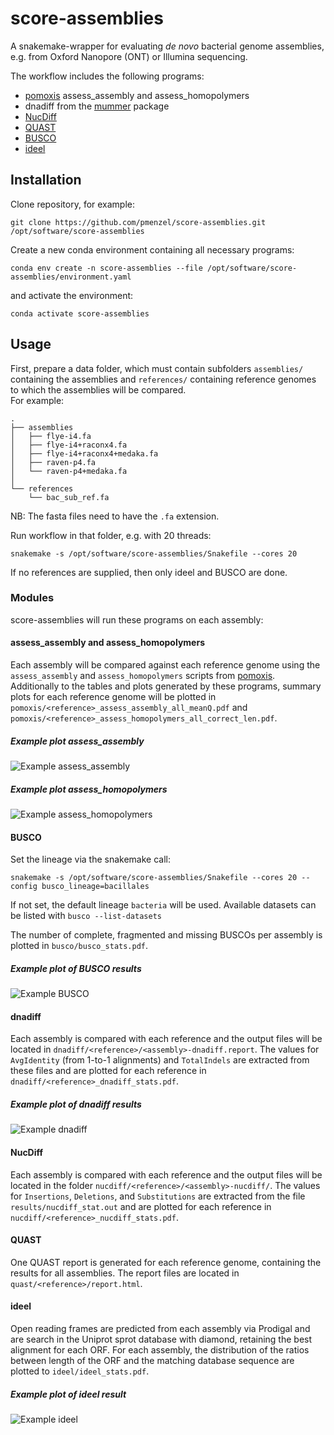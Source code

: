# score-assemblies

A snakemake-wrapper for evaluating *de novo* bacterial genome assemblies, e.g. from Oxford Nanopore (ONT) or Illumina sequencing.

The workflow includes the following programs:
* [pomoxis](https://github.com/nanoporetech/pomoxis) assess_assembly and assess_homopolymers
* dnadiff from the [mummer](https://mummer4.github.io/index.html) package
* [NucDiff](https://github.com/uio-cels/NucDiff/)
* [QUAST](http://quast.sourceforge.net/quast)
* [BUSCO](https://busco.ezlab.org/)
* [ideel](https://github.com/mw55309/ideel/)

## Installation
Clone repository, for example:
```
git clone https://github.com/pmenzel/score-assemblies.git /opt/software/score-assemblies
```
Create a new conda environment containing all necessary programs:
```
conda env create -n score-assemblies --file /opt/software/score-assemblies/environment.yaml
```
and activate the environment:
```
conda activate score-assemblies
```

## Usage
First, prepare a data folder, which must contain subfolders `assemblies/` containing the
assemblies and `references/` containing reference genomes to which the assemblies will be compared.  
For example:
```
.
├── assemblies
│   ├── flye-i4.fa
│   ├── flye-i4+raconx4.fa
│   ├── flye-i4+raconx4+medaka.fa
│   ├── raven-p4.fa
│   └── raven-p4+medaka.fa
│
└── references
    └── bac_sub_ref.fa
```
NB: The fasta files need to have the `.fa` extension.

Run workflow in that folder, e.g. with 20 threads:
```
snakemake -s /opt/software/score-assemblies/Snakefile --cores 20
```

If no references are supplied, then only ideel and BUSCO are done.

### Modules
score-assemblies will run these programs on each assembly:

#### assess_assembly and assess_homopolymers

Each assembly will be compared against each reference genome using the
`assess_assembly` and `assess_homopolymers` scripts from
[pomoxis](https://github.com/nanoporetech/pomoxis).  Additionally to the tables
and plots generated by these programs, summary plots for each reference genome will be plotted
in `pomoxis/<reference>_assess_assembly_all_meanQ.pdf` and
`pomoxis/<reference>_assess_homopolymers_all_correct_len.pdf`.

##### Example plot assess_assembly
![Example assess_assembly](example/example_assess_assembly.png?raw=true)

##### Example plot assess_homopolymers
![Example assess_homopolymers](example/example_assess_homopolymers.png?raw=true)

#### BUSCO

Set the lineage via the snakemake call:
```
snakemake -s /opt/software/score-assemblies/Snakefile --cores 20 --config busco_lineage=bacillales
```
If not set, the default lineage `bacteria` will be used.
Available datasets can be listed with `busco --list-datasets`

The number of complete, fragmented and missing BUSCOs per assembly is plotted in `busco/busco_stats.pdf`.

##### Example plot of BUSCO results
![Example BUSCO](example/example_busco.png?raw=true)

#### dnadiff
Each assembly is compared with each reference and the output files will be
located in `dnadiff/<reference>/<assembly>-dnadiff.report`.  The values for
`AvgIdentity` (from 1-to-1 alignments) and `TotalIndels` are extracted from these files and are plotted
for each reference in `dnadiff/<reference>_dnadiff_stats.pdf`.

##### Example plot of dnadiff results
![Example dnadiff](example/example_dnadiff.png?raw=true)


#### NucDiff
Each assembly is compared with each reference and the output files will be
located in the folder `nucdiff/<reference>/<assembly>-nucdiff/`.  The values for
`Insertions`, `Deletions`, and `Substitutions` are extracted from the file `results/nucdiff_stat.out` and are plotted
for each reference in `nucdiff/<reference>_nucdiff_stats.pdf`.

#### QUAST

One QUAST report is generated for each reference genome, containing the results for all assemblies.
The report files are located in `quast/<reference>/report.html`.

#### ideel

Open reading frames are predicted from each assembly via Prodigal and are
search in the Uniprot sprot database with diamond, retaining the best alignment
for each ORF. For each assembly, the distribution of the ratios between length
of the ORF and the matching database sequence are plotted to `ideel/ideel_stats.pdf`.

##### Example plot of ideel result
![Example ideel](example/example_ideel.png?raw=true)

